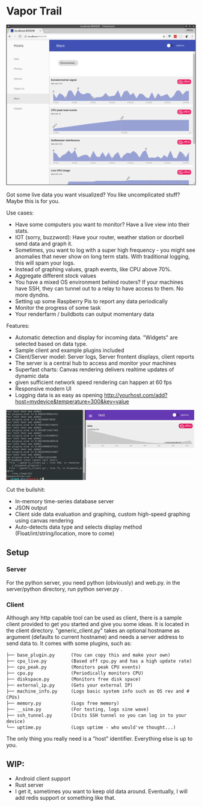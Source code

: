 # Vapor Trail

![](screenshots/shot1.png)

Got some live data you want visualized? You like uncomplicated stuff? Maybe this is for you.

Use cases:
 * Have some computers you want to monitor? Have a live view into their stats.
 * IOT (sorry, buzzword): Have your router, weather station or doorbell send data and graph it.
 * Sometimes, you want to log with a super high frequency - you might see anomalies that never show on long term stats. With traditional logging, this will spam your logs.
 * Instead of graphing values, graph events, like CPU above 70%.
 * Aggregate different stock values
 * You have a mixed OS environment behind routers? If your machines have SSH, they can tunnel out to a relay to have access to them. No more dyndns.
 * Setting up some Raspberry Pis to report any data periodically
 * Monitor the progress of some task
 * Your renderfarm / buildbots can output momentary data

Features:

* Automatic detection and display for incoming data. "Widgets" are selected based on data type.
* Sample client and example plugins included
* Client/Server model: Server logs, Server frontent displays, client reports
* The server is a central hub to access and monitor your machines
* Superfast charts: Canvas rendering delivers realtime updates of dynamic data
* given sufficient network speed rendering can happen at 60 fps
* Responsive modern UI
* Logging data is as easy as opening http://yourhost.com/add?host=mydevice&temperature=300&key=value

![](screenshots/livepreview.gif)

 Cut the bullshit:

 * In-memory time-series database server
 * JSON output
 * Client side data evaluation and graphing, custom high-speed graphing using canvas rendering
 * Auto-detects data type and selects display method (Float/int/string/location, more to come)

## Setup

### Server

For the python server, you need python (obviously) and web.py.
in the server/python directory, run python server.py <yourport>.

### Client 

Although any http capable tool can be used as client, there is a sample client provided to get you started and give you some ideas. It is located in the client directory. "generic_client.py" takes an optional hostname as argument (defaults to current hostname) and needs a server address to send data to. It comes with some plugins, such as:
```
├── base_plugin.py      (You can copy this and make your own)
├── cpu_live.py         (Based off cpu.py and has a high update rate)
├── cpu_peak.py         (Monitors peak CPU events)
├── cpu.py              (Periodically monitors CPU)
├── diskspace.py        (Monitors free disk space)
├── external_ip.py      (Gets your external IP)
├── machine_info.py     (Logs basic system info such as OS rev and # CPUs)
├── memory.py           (Logs free memory)
├── __sine.py           (For testing, logs sine wave)
├── ssh_tunnel.py       (Inits SSH tunnel so you can log in to your device)
└── uptime.py           (Logs uptime - who would've thought...)
```
The only thing you really need is a "host" identifier. Everything else is up to you.


## WIP:

* Android client support
* Rust server
* I get it, sometimes you want to keep old data around. Eventually, I will add redis support or something like that.
